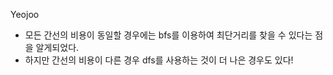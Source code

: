Yeojoo
- 모든 간선의 비용이 동일할 경우에는 bfs를 이용하여 최단거리를 찾을 수 있다는 점을 알게되었다.
- 하지만 간선의 비용이 다른 경우 dfs를 사용하는 것이 더 나은 경우도 있다!
